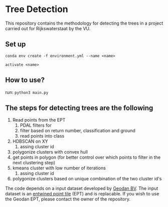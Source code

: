 # Tree Detection

This repository contains the methodology for detecting the trees in a project carried out for Rijkswaterstaat by the VU.

## Set up

`conda env create -f environment.yml --name <name>`

`activate <name>`

## How to use?
run: `python3 main.py`

## The steps for detecting trees are the following

1. Read points from the EPT
    1. PDAL filters for
    1. filter based on return number, classification and ground
    1. read points into class
1. HDBSCAN on XY
    1. assing cluster id
1. polygonize clusters with convex hull
1. get points in polygon (for better control over which points to filter in the next clustering step)
1. kmeans cluster with low number of iterations
    1. assing cluster id 
1. polygonize clusters based on unique combination of the two cluster id's


The code depends on a input dataset developed by [Geodan BV](https://www.geodan.nl/). The input dataset is an 
[entwined point tile](https://entwine.io/entwine-point-tile.html) (EPT) and is replacable. 
If you wish to use the Geodan EPT, please contact the owner of the repository.

